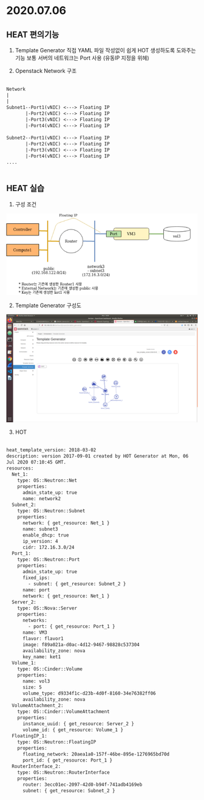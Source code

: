 2020.07.06
===========

HEAT 편의기능
-----------
1. Template Generator
직접 YAML 파일 작성없이 쉽게 HOT 생성하도록 도와주는 기능
보통 서버의 네트워크는 Port 사용 (유동IP 지정을 위헤)

2. Openstack Network 구조
<pre>
<code>
Network
|
|
Subnet1--Port1(vNIC) <---> Floating IP
       |-Port2(vNIC) <---> Floating IP
       |-Port3(vNIC) <---> Floating IP
       |-Port4(vNIC) <---> Floating IP
       
Subnet2--Port1(vNIC) <---> Floating IP
       |-Port2(vNIC) <---> Floating IP
       |-Port3(vNIC) <---> Floating IP
       |-Port4(vNIC) <---> Floating IP
....
</code>
</pre>

HEAT 실습
---------
1) 구성 조건
<img src=/img/20200706.png>

2) Template Generator 구성도
<img src=/img/20200706-1.png>

3) HOT
<pre>
<code>
heat_template_version: 2018-03-02
description: version 2017-09-01 created by HOT Generator at Mon, 06 Jul 2020 07:10:45 GMT.
resources: 
  Net_1: 
    type: OS::Neutron::Net
    properties: 
      admin_state_up: true
      name: network2
  Subnet_2: 
    type: OS::Neutron::Subnet
    properties: 
      network: { get_resource: Net_1 }
      name: subnet3
      enable_dhcp: true
      ip_version: 4
      cidr: 172.16.3.0/24
  Port_1: 
    type: OS::Neutron::Port
    properties: 
      admin_state_up: true
      fixed_ips: 
        - subnet: { get_resource: Subnet_2 }
      name: port
      network: { get_resource: Net_1 }
  Server_2: 
    type: OS::Nova::Server
    properties: 
      networks: 
        - port: { get_resource: Port_1 }
      name: VM3
      flavor: flavor1
      image: f89a021a-d0ac-4d12-9467-98828c537304
      availability_zone: nova
      key_name: ket1
  Volume_1: 
    type: OS::Cinder::Volume
    properties: 
      name: vol3
      size: 5
      volume_type: d9334f1c-d23b-4d0f-8160-34e76382ff06
      availability_zone: nova
  VolumeAttachment_2: 
    type: OS::Cinder::VolumeAttachment
    properties: 
      instance_uuid: { get_resource: Server_2 }
      volume_id: { get_resource: Volume_1 }
  FloatingIP_1: 
    type: OS::Neutron::FloatingIP
    properties: 
      floating_network: 20aea1a0-157f-46be-895e-1276965bd70d
      port_id: { get_resource: Port_1 }
  RouterInterface_2: 
    type: OS::Neutron::RouterInterface
    properties: 
      router: 3ecc01ec-2097-42d0-b94f-741adb4169eb
      subnet: { get_resource: Subnet_2 }
</code>
</pre>
